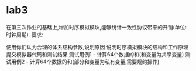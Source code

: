 
# lab3

在第三次作业的基础上,增加时序模拟模块,能够统计一致性协议带来的开销(单位:时钟周期).
要求:

使用你们认为合理的体系结构参数,说明原因
说明时序模拟模块的结构和工作原理
提交模拟器代码和测试结果
测试用例1 - 计算64个数据的和(和变量为共享变量)
测试用例2 - 计算64个数据的和(部分和变量为私有变量,需要规约操作)